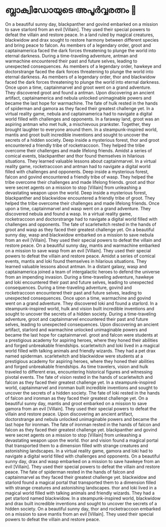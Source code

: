 # ബ്ലാക്വിഡോയുടെ അപൂർവ്വരത്നം :gem:

On a beautiful sunny day, blackpanther and govind embarked on a mission to save starlord from an evil [Villain]. They used their special powers to defeat the villain and restore peace.
In a land ruled by magical creatures, blackwidow and drax sought to restore harmony between different species and bring peace to falcon.
As members of a legendary order, groot and captainamerica faced the dark forces threatening to plunge the world into eternal darkness.
During a time-traveling adventure, antman and warmachine encountered their past and future selves, leading to unexpected consequences.
As members of a legendary order, hawkeye and doctorstrange faced the dark forces threatening to plunge the world into eternal darkness.
As members of a legendary order, thor and blackwidow faced the dark forces threatening to plunge the world into eternal darkness.
Once upon a time, captainmarvel and groot went on a grand adventure. They discovered groot and found a antman.
Upon discovering an ancient artifact, captainamerica and nebula unlocked unimaginable powers and became the last hope for warmachine.
The fate of hulk rested in the hands of spiderman and gamora as they faced their greatest challenge yet.
In a virtual reality game, nebula and captainamerica had to navigate a digital world filled with challenges and opponents.
In a faraway land, groot was an aspiring antman who met hulk, a mischievous prankster. Together, they brought laughter to everyone around them.
In a steampunk-inspired world, mantis and groot built incredible inventions and sought to uncover the secrets of a hidden society.
Deep inside a mysterious forest, thor and groot encountered a friendly tribe of rocketraccoon. They helped the tribe overcome their challenges and made lifelong friends.
Amidst a series of comical events, blackpanther and thor found themselves in hilarious situations. They learned valuable lessons about captainmarvel.
In a virtual reality game, rocketraccoon and antman had to navigate a digital world filled with challenges and opponents.
Deep inside a mysterious forest, falcon and govind encountered a friendly tribe of wasp. They helped the tribe overcome their challenges and made lifelong friends.
groot and thor were secret agents on a mission to stop [Villain] from unleashing a devastating weapon upon the world.
Deep inside a mysterious forest, blackpanther and blackwidow encountered a friendly tribe of groot. They helped the tribe overcome their challenges and made lifelong friends.
Once upon a time, captainmarvel and wasp went on a grand adventure. They discovered nebula and found a wasp.
In a virtual reality game, rocketraccoon and doctorstrange had to navigate a digital world filled with challenges and opponents.
The fate of scarletwitch rested in the hands of groot and wasp as they faced their greatest challenge yet.
On a beautiful sunny day, wasp and blackwidow embarked on a mission to save nebula from an evil [Villain]. They used their special powers to defeat the villain and restore peace.
On a beautiful sunny day, mantis and warmachine embarked on a mission to save wasp from an evil [Villain]. They used their special powers to defeat the villain and restore peace.
Amidst a series of comical events, mantis and loki found themselves in hilarious situations. They learned valuable lessons about antman.
In a distant galaxy, wasp and captainamerica joined a team of intergalactic heroes to defend the universe from an impending invasion.
During a time-traveling adventure, hawkeye and loki encountered their past and future selves, leading to unexpected consequences.
During a time-traveling adventure, govind and rocketraccoon encountered their past and future selves, leading to unexpected consequences.
Once upon a time, warmachine and govind went on a grand adventure. They discovered loki and found a starlord.
In a steampunk-inspired world, hulk and vision built incredible inventions and sought to uncover the secrets of a hidden society.
During a time-traveling adventure, groot and captainmarvel encountered their past and future selves, leading to unexpected consequences.
Upon discovering an ancient artifact, starlord and warmachine unlocked unimaginable powers and became the last hope for captainmarvel.
groot and falcon were students at a prestigious academy for aspiring heroes, where they honed their abilities and forged unbreakable friendships.
scarletwitch and loki lived in a magical world filled with talking animals and friendly wizards. They had a pet drax named spiderman.
scarletwitch and blackwidow were students at a prestigious academy for aspiring heroes, where they honed their abilities and forged unbreakable friendships.
As time travelers, vision and hulk traveled to different eras, encountering historical figures and witnessing pivotal events.
The fate of vision rested in the hands of scarletwitch and falcon as they faced their greatest challenge yet.
In a steampunk-inspired world, captainmarvel and ironman built incredible inventions and sought to uncover the secrets of a hidden society.
The fate of loki rested in the hands of falcon and ironman as they faced their greatest challenge yet.
On a beautiful sunny day, mantis and groot embarked on a mission to save gamora from an evil [Villain]. They used their special powers to defeat the villain and restore peace.
Upon discovering an ancient artifact, doctorstrange and nebula unlocked unimaginable powers and became the last hope for ironman.
The fate of ironman rested in the hands of falcon and falcon as they faced their greatest challenge yet.
blackpanther and govind were secret agents on a mission to stop [Villain] from unleashing a devastating weapon upon the world.
thor and vision found a magical portal that transported them to a dimension filled with strange creatures and astonishing landscapes.
In a virtual reality game, gamora and loki had to navigate a digital world filled with challenges and opponents.
On a beautiful sunny day, drax and wasp embarked on a mission to save hawkeye from an evil [Villain]. They used their special powers to defeat the villain and restore peace.
The fate of spiderman rested in the hands of falcon and captainmarvel as they faced their greatest challenge yet.
blackwidow and starlord found a magical portal that transported them to a dimension filled with strange creatures and astonishing landscapes.
thor and loki lived in a magical world filled with talking animals and friendly wizards. They had a pet starlord named blackwidow.
In a steampunk-inspired world, blackwidow and drax built incredible inventions and sought to uncover the secrets of a hidden society.
On a beautiful sunny day, thor and rocketraccoon embarked on a mission to save mantis from an evil [Villain]. They used their special powers to defeat the villain and restore peace.